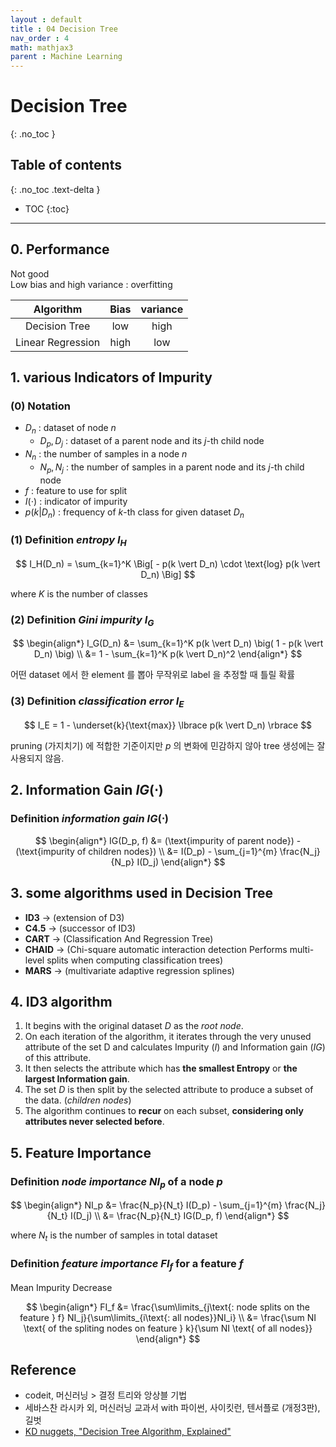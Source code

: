 ```yaml
---
layout : default
title : 04 Decision Tree
nav_order : 4
math: mathjax3
parent : Machine Learning
---
```


# Decision Tree
{: .no_toc }

## Table of contents
{: .no_toc .text-delta }

- TOC
{:toc}

---

## 0. Performance

Not good  
Low bias and high variance : overfitting  

|Algorithm|Bias|variance|
|:---:|:---:|:---:|
|Decision Tree|low|high|
|Linear Regression|high|low|

## 1. various Indicators of Impurity

### (0) **Notation**

- $D_n$ : dataset of node $n$
    - $D_p, D_j$ : dataset of a parent node and its *j*-th child node
- $N_n$ : the number of samples in a node $n$
    - $N_p, N_j$ : the number of samples in a parent node and its *j*-th child node
- $f$ : feature to use for split
- $I(\cdot)$ : indicator of impurity
- $p(k \vert D_n)$ : frequency of $k$-th class for given dataset $D_n$

### (1) **Definition** *entropy* $I_H$

$$
I_H(D_n) = \sum_{k=1}^K \Big[ - p(k \vert D_n) \cdot \text{log} p(k \vert D_n) \Big]
$$

where $K$ is the number of classes

### (2) **Definition** *Gini impurity* $I_G$

$$
\begin{align*}
    I_G(D_n) 
    &= \sum_{k=1}^K p(k \vert D_n) \big( 1 - p(k \vert D_n) \big) \\
    &= 1 - \sum_{k=1}^K p(k \vert D_n)^2
\end{align*}
$$

어떤 dataset 에서 한 element 를 뽑아 무작위로 label 을 추정할 때 틀릴 확률
    
### (3) **Definition** *classification error* $I_E$

$$
I_E = 1 - \underset{k}{\text{max}} \lbrace p(k \vert D_n) \rbrace
$$

pruning (가지치기) 에 적합한 기준이지만 $p$ 의 변화에 민감하지 않아 tree 생성에는 잘 사용되지 않음.


## 2. Information Gain $IG(\cdot)$

### **Definition** *information gain* $IG(\cdot)$

$$
\begin{align*}
    IG(D_p, f) 
    &= (\text{impurity of parent node}) - (\text{impurity of children nodes}) \\
    &= I(D_p) - \sum_{j=1}^{m} \frac{N_j}{N_p} I(D_j)
\end{align*}
$$


## 3. some algorithms used in Decision Tree

- **ID3** → (extension of D3)
- **C4.5** → (successor of ID3)
- **CART** → (Classification And Regression Tree)
- **CHAID** → (Chi-square automatic interaction detection Performs multi-level splits when computing classification trees)
- **MARS** → (multivariate adaptive regression splines)


## 4. ID3 algorithm
1. It begins with the original dataset $D$ as the *root node*.
2. On each iteration of the algorithm, it iterates through the very unused attribute of the set D and calculates Impurity ($I$) and Information gain ($IG$) of this attribute.
3. It then selects the attribute which has **the smallest Entropy** or **the largest Information gain**.
4. The set $D$ is then split by the selected attribute to produce a subset of the data. (*children nodes*)
5. The algorithm continues to **recur** on each subset, **considering only attributes never selected before**.


## 5. Feature Importance

### **Definition** *node importance* $NI_p$ of a node $p$

$$
\begin{align*}
    NI_p
    &= \frac{N_p}{N_t} I(D_p) - \sum_{j=1}^{m} \frac{N_j}{N_t} I(D_j) \\
    &= \frac{N_p}{N_t} IG(D_p, f)
\end{align*}
$$

where $N_t$ is the number of samples in total dataset


### **Definition** *feature importance* $FI_f$ for a feature $f$
Mean Impurity Decrease

$$
\begin{align*}
FI_f 
&= \frac{\sum\limits_{j\text{: node splits on the feature } f} NI_j}{\sum\limits_{i\text{: all nodes}}NI_i} \\
&= \frac{\sum NI \text{ of the spliting nodes on feature } k}{\sum NI \text{ of all nodes}}
\end{align*}
$$

## Reference
- codeit, 머신러닝 > 결정 트리와 앙상블 기법
- 세바스찬 라시카 외, 머신러닝 교과서 with 파이썬, 사이킷런, 텐서플로 (개정3판), 길벗
- [KD nuggets, "Decision Tree Algorithm, Explained"](https://www.kdnuggets.com/2020/01/decision-tree-algorithm-explained.html)


